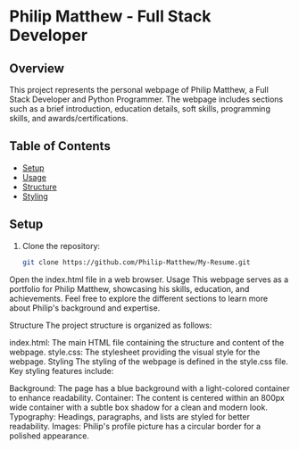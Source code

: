 # Philip Matthew - Full Stack Developer

## Overview

This project represents the personal webpage of Philip Matthew, a Full Stack Developer and Python Programmer. The webpage includes sections such as a brief introduction, education details, soft skills, programming skills, and awards/certifications.

## Table of Contents

- [Setup](#setup)
- [Usage](#usage)
- [Structure](#structure)
- [Styling](#styling)

## Setup

1. Clone the repository:

   ```bash
   git clone https://github.com/Philip-Matthew/My-Resume.git
Open the index.html file in a web browser.
Usage
This webpage serves as a portfolio for Philip Matthew, showcasing his skills, education, and achievements. Feel free to explore the different sections to learn more about Philip's background and expertise.

Structure
The project structure is organized as follows:

index.html: The main HTML file containing the structure and content of the webpage.
style.css: The stylesheet providing the visual style for the webpage.
Styling
The styling of the webpage is defined in the style.css file. Key styling features include:

Background: The page has a blue background with a light-colored container to enhance readability.
Container: The content is centered within an 800px wide container with a subtle box shadow for a clean and modern look.
Typography: Headings, paragraphs, and lists are styled for better readability.
Images: Philip's profile picture has a circular border for a polished appearance.
